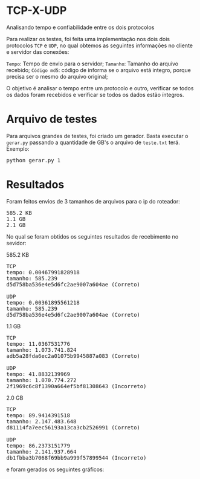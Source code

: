 # TCP-X-UDP
Analisando tempo e confiabilidade entre os dois protocolos

Para realizar os testes, foi feita uma implementação nos dois dois protocolos `TCP` e `UDP`, no qual
obtemos as seguintes informações no cliente e servidor das conexões:

`Tempo`: Tempo de envio para o servidor;
`Tamanho`: Tamanho do arquivo recebido;
`Código md5`: código de informa se o arquivo está integro, porque precisa ser o mesmo do arquivo original;

O objetivo é analisar o tempo entre um protocolo e outro, verificar se todos os dados foram recebidos
e verificar se todos os dados estão íntegros.

# Arquivo de testes

Para arquivos grandes de testes, foi criado um gerador.
Basta executar o `gerar.py` passando a quantidade de GB's o arquivo de `teste.txt` terá.
Exemplo:

<pre>
python gerar.py 1
</pre>

# Resultados

Foram feitos envios de 3 tamanhos de arquivos para o ip do roteador:
<pre>
585.2 KB
1.1 GB
2.1 GB
</pre>

No qual se foram obtidos os seguintes resultados de recebimento no sevidor:

585.2 KB
<pre>
TCP
tempo: 0.00467991828918
tamanho: 585.239
d5d758ba536e4e5d6fc2ae9007a604ae (Correto)

UDP 
tempo: 0.00361895561218
tamanho: 585.239
d5d758ba536e4e5d6fc2ae9007a604ae (Correto)
</pre>

1.1 GB
<pre>
TCP
tempo: 11.0367531776
tamanho: 1.073.741.824
adb5a28fda6ec2a01075b9945887a083 (Correto)

UDP
tempo: 41.8832139969
tamanho: 1.070.774.272
2f1969c6c8f1390a664ef5bf81308643 (Incorreto)
</pre>

2.0 GB
<pre>
TCP
tempo: 89.9414391518
tamanho: 2.147.483.648
d81114fa7eec56193a13ca3cb2526991 (Correto)

UDP
tempo: 86.2373151779
tamanho: 2.141.937.664
db1fbba3b7068f69bb9a999f57899544 (Incorreto)
</pre>

e foram gerados os seguintes gráficos:
